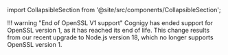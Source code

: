 import CollapsibleSection from '@site/src/components/CollapsibleSection';

!!! warning "End of OpenSSL V1 support"
    Cognigy has ended support for OpenSSL version 1, as it has reached its end of life. This change results from our recent upgrade to Node.js version 18, which no longer supports OpenSSL version 1.